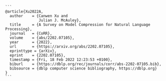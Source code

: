 ````
```
@article{Xu2022A,
  author    = {Canwen Xu and
               Julian J. McAuley},
  title     = {A Survey on Model Compression for Natural Language Processing},
  journal   = {CoRR},
  volume    = {abs/2202.07105},
  year      = {2022},
  url       = {https://arxiv.org/abs/2202.07105},
  eprinttype = {arXiv},
  eprint    = {2202.07105},
  timestamp = {Fri, 18 Feb 2022 12:23:53 +0100},
  biburl    = {https://dblp.org/rec/journals/corr/abs-2202-07105.bib},
  bibsource = {dblp computer science bibliography, https://dblp.org}
}
```
````